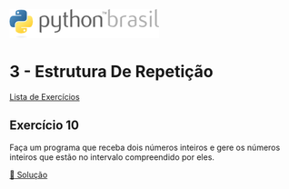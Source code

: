![pythonbrasil_logo](../../logo_pythonBrasil.png)

# 3 - Estrutura De Repetição 
[Lista de Exercícios](../../README.md)

## Exercício 10

Faça um programa que receba dois números inteiros e gere os números inteiros que estão no intervalo compreendido por eles.

[:page_with_curl: Solução](__init__.py)

